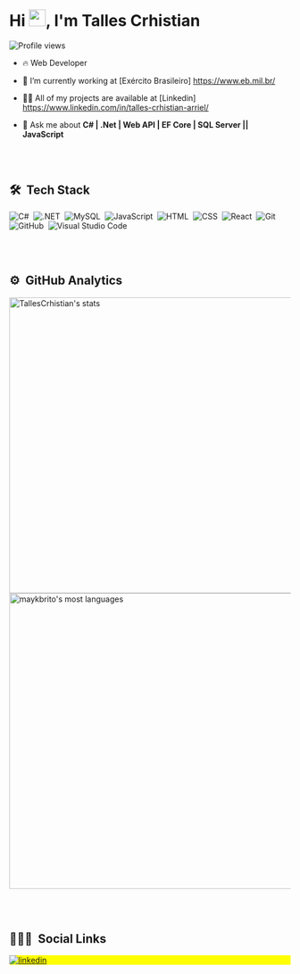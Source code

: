 
<h1 align="left">Hi <img src="https://raw.githubusercontent.com/kaueMarques/kaueMarques/master/hi.gif" width="30px">, I'm Talles Crhistian</h1>
<p align="left"> <img src="https://komarev.com/ghpvc/?username=TallesCrhistian&color=yellow" alt="Profile views" /> </p>

- 🔥 Web Developer  

- 🔭 I’m currently working at [Exército Brasileiro] https://www.eb.mil.br/

- 👨‍💻 All of my projects are available at [Linkedin] https://www.linkedin.com/in/talles-crhistian-arriel/

- 💬 Ask me about  **C# | .Net | Web API | EF Core | SQL Server ||  JavaScript**

<br><br>

## 🛠 &nbsp;Tech Stack

![C#](https://img.shields.io/badge/C%23-239120?style=for-the-badge&logo=c-sharp&logoColor=white)&nbsp;
![.NET](https://img.shields.io/badge/.NET-5C2D91?style=for-the-badge&logo=.net&logoColor=white)&nbsp;
![MySQL](https://img.shields.io/badge/MySQL-00000F?style=for-the-badge&logo=mysql&logoColor=white)&nbsp;
![JavaScript](https://img.shields.io/badge/-JavaScript-05122A?style=flat&logo=javascript)&nbsp;
![HTML](https://img.shields.io/badge/-HTML-05122A?style=flat&logo=HTML5)&nbsp;
![CSS](https://img.shields.io/badge/-CSS-05122A?style=flat&logo=CSS3&logoColor=1572B6)&nbsp;
![React](https://img.shields.io/badge/-React-05122A?style=flat&logo=react)&nbsp;
![Git](https://img.shields.io/badge/-Git-05122A?style=flat&logo=git)&nbsp;
![GitHub](https://img.shields.io/badge/-GitHub-05122A?style=flat&logo=github)&nbsp;
![Visual Studio Code](https://img.shields.io/badge/-Visual%20Studio%20Code-05122A?style=flat&logo=visual-studio-code&logoColor=007ACC)&nbsp;


<br><br>

## ⚙️ &nbsp;GitHub Analytics

<p align="left">
<img width="530em" src="https://github-readme-stats.vercel.app/api?username=TallesCrhistian&show_icons=true&theme=vision-friendly-dark" alt="TallesCrhistian's stats"/>
<img width="530em" src="https://github-readme-stats.vercel.app/api/top-langs/?username=TallesCrhistian&layout=compact&theme=vision-friendly-dark" alt="maykbrito's most languages"/>
</p>

<br><br>

## 👨🏽‍🦲 &nbsp;Social Links

<p align="left" style="background:yellow">
<a href="https://www.linkedin.com/in/talles-crhistian-arriel/" target="_blank">
  <img align="center" src="https://img.shields.io/badge/-TallesCrhistian-05122A?style=flat&logo=linkedin" alt="linkedin"/>
</a>
</p>

